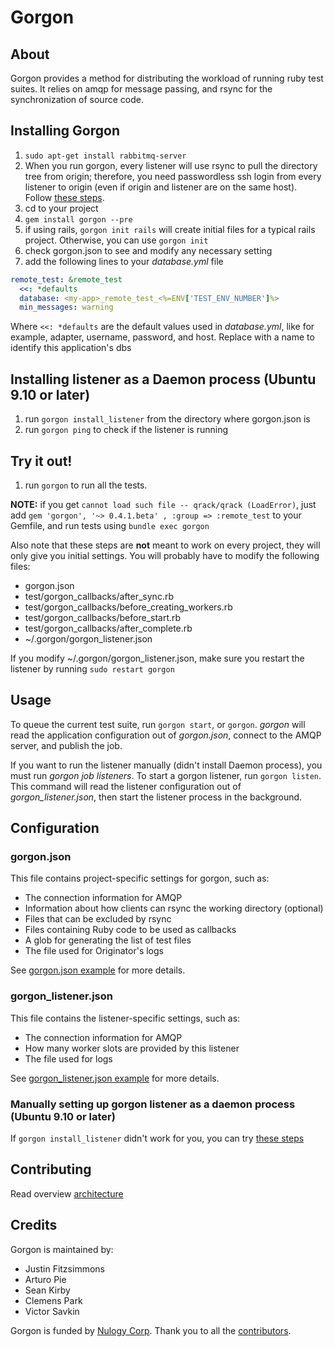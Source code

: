 Gorgon
=====================

About
---------------------

Gorgon provides a method for distributing the workload of running ruby test suites. It relies on amqp for message passing, and rsync for the synchronization of source code.

Installing Gorgon
-----------------
1. `sudo apt-get install rabbitmq-server`
1. When you run gorgon, every listener will use rsync to pull the directory tree from origin; therefore, you need passwordless ssh login from every listener to origin (even if origin and listener are on the same host). Follow [these steps](http://linuxconfig.org/Passwordless_ssh).
1. cd to your project
1. `gem install gorgon --pre`
1. if using rails, `gorgon init rails` will create initial files for a typical rails project. Otherwise, you can use `gorgon init`
1. check gorgon.json to see and modify any necessary setting
1. add the following lines to your _database.yml_ file

```yaml
remote_test: &remote_test
  <<: *defaults
  database: <my-app>_remote_test_<%=ENV['TEST_ENV_NUMBER']%>
  min_messages: warning
```

Where `<<: *defaults` are the default values used in _database.yml_, like for example, adapter, username, password, and host. Replace <my-app> with a name to identify this application's dbs

Installing listener as a Daemon process (Ubuntu 9.10 or later)
----------------------------------------------------------------
1. run `gorgon install_listener` from the directory where gorgon.json is
1. run `gorgon ping` to check if the listener is running

Try it out!
-----------
1. run `gorgon` to run all the tests.

**NOTE:** if you get `cannot load such file -- qrack/qrack (LoadError)`, just add `gem 'gorgon', '~> 0.4.1.beta' , :group => :remote_test` to your Gemfile, and run tests using `bundle exec gorgon`

Also note that these steps are **not** meant to work on every project, they will only give you initial settings. You will probably have to modify the following files:
* gorgon.json
* test/gorgon_callbacks/after\_sync.rb
* test/gorgon_callbacks/before\_creating\_workers.rb
* test/gorgon_callbacks/before\_start.rb
* test/gorgon_callbacks/after\_complete.rb
* ~/.gorgon/gorgon_listener.json

If you modify ~/.gorgon/gorgon_listener.json, make sure you restart the listener by running `sudo restart gorgon`

Usage
---------------------

To queue the current test suite, run `gorgon start`, or `gorgon`. _gorgon_ will read the application configuration out of _gorgon.json_, connect to the AMQP server, and publish the job.

If you want to run the listener manually (didn't install Daemon process), you must run _gorgon job listeners_. To start a gorgon listener, run `gorgon listen`. This command will read the listener configuration out of _gorgon\_listener.json_, then start the listener process in the background.

Configuration
---------------------

### gorgon.json
This file contains project-specific settings for gorgon, such as:

* The connection information for AMQP
* Information about how clients can rsync the working directory (optional)
* Files that can be excluded by rsync
* Files containing Ruby code to be used as callbacks
* A glob for generating the list of test files
* The file used for Originator's logs

See [gorgon.json example](/Fitzsimmons/Gorgon/blob/master/gorgon.json.sample) for more details.

### gorgon_listener.json
This file contains the listener-specific settings, such as:

* The connection information for AMQP
* How many worker slots are provided by this listener
* The file used for logs

See [gorgon_listener.json example](/Fitzsimmons/Gorgon/blob/master/gorgon_listener.json.sample) for more details.

### Manually setting up gorgon listener as a daemon process (Ubuntu 9.10 or later)
If `gorgon install_listener` didn't work for you, you can try [these steps](/Fitzsimmons/Gorgon/blob/master/daemon_with_upstart_and_rvm.md)

Contributing
---------------------
Read overview [architecture](/Fitzsimmons/Gorgon/blob/master/architecture.md)

Credits
---------------------
Gorgon is maintained by:
* Justin Fitzsimmons
* Arturo Pie
* Sean Kirby
* Clemens Park
* Victor Savkin

Gorgon is funded by [Nulogy Corp](http://www.nulogy.com/).
Thank you to all the [contributors](/Fitzsimmons/Gorgon/graphs/contributors).